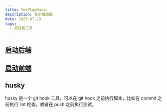 ```yaml
---
title: YesPlayMusic
description: 音乐播放器
date: 2023-07-29
tags:
  - 项目和工具
---
```

## [启动后端](https://github.com/JaneAnne218/NeteaseCloudMusicApi)
## [启动前端]()
## husky
husky 是一个 git hook 工具，可以在 git hook 之前执行脚本，比如在 commit 之前执行 lint 检查，或者在 push 之前执行测试。

